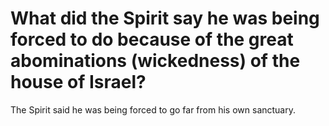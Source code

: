 # What did the Spirit say he was being forced to do because of the great abominations (wickedness) of the house of Israel?

The Spirit said he was being forced to go far from his own sanctuary.
